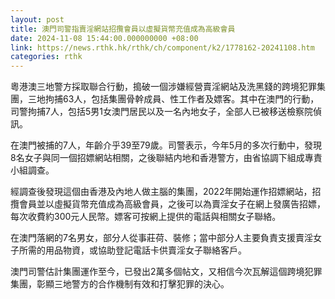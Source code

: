 ```yaml
---
layout: post
title: 澳門司警指賣淫網站招攬會員以虛擬貨幣充值成為高級會員
date: 2024-11-08 15:44:00.000000000 +08:00
link: https://news.rthk.hk/rthk/ch/component/k2/1778162-20241108.htm
categories: rthk
---
```


粵港澳三地警方採取聯合行動，搗破一個涉嫌經營賣淫網站及洗黑錢的跨境犯罪集團，三地拘捕63人，包括集團骨幹成員、性工作者及嫖客。其中在澳門的行動，司警拘捕7人，包括5男1女澳門居民以及一名內地女子，全部人已被移送檢察院偵訊。

在澳門被捕的7人，年齡介乎39至79歲。司警表示，今年5月的多次行動中，發現8名女子與同一個招嫖網站相關，之後聯結内地和香港警方，由省協調下組成專責小組調查。

經調查後發現這個由香港及內地人做主腦的集團，2022年開始運作招嫖網站，招攬會員並以虛擬貨幣充值成為高級會員，之後可以為賣淫女子在網上發廣告招嫖，每次收費約300元人民幣。嫖客可按網上提供的電話與相關女子聯絡。

在澳門落網的7名男女，部分人從事莊荷、裝修；當中部分人主要負責支援賣淫女子所需的用品物資，或協助登記電話卡供賣淫女子聯絡客戶。

澳門司警估計集團運作至今，已發出2萬多個帖文，又相信今次瓦解這個跨境犯罪集團，彰顯三地警方的合作機制有效和打擊犯罪的決心。
